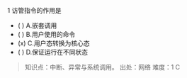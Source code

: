 1
访管指令的作用是
- ( ) A.嵌套调用 
- ( ) B.用户使用的命令 
- (x) C.用户态转换为核心态 
- ( ) D.保证运行在不同状态

> 知识点：中断、异常与系统调用。
> 出处：网络
> 难度：1
> C
